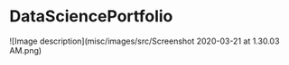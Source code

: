 # DataSciencePortfolio
![Image description](misc/images/src/Screenshot 2020-03-21 at 1.30.03 AM.png)
